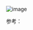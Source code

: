 
![image](https://github.com/user-attachments/assets/3572401f-31e1-4562-ab28-4f4b8749fb74)

参考：[]()
